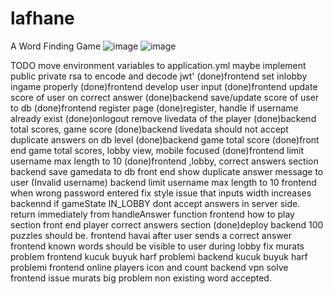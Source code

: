 # lafhane
A Word Finding Game
![image](https://user-images.githubusercontent.com/31761983/123533689-6a0ca300-d6e5-11eb-8f95-f191966ef40a.png)
![image](https://user-images.githubusercontent.com/31761983/123533730-cf609400-d6e5-11eb-98f6-2811181d9d5a.png)



TODO 
move environment variables to application.yml
maybe implement public private rsa to encode and decode jwt'
(done)frontend set inlobby ingame properly
(done)frontend develop user input
(done)frontend update score of user on correct answer
(done)backend save/update score of user to db
(done)frontend register page
(done)register, handle if username already exist
(done)onlogout remove livedata of the player
(done)backend total scores, game score
(done)backend livedata should not accept duplicate answers on db level
(done)backend game total score
(done)front end game total scores, lobby view, mobile focused
(done)frontend limit username max length to 10
(done)frontend ,lobby, correct answers section
backend save gamedata to db
front end show duplicate answer message to user (Invalid username)
backend  limit username max length to 10
frontend when wrong password entered fix style issue that inputs width increases
backennd if gameState IN_LOBBY dont accept answers in server side. return immediately from handleAnswer function
frontend how to play section
front end player correct answers section
(done)deploy
backend 100 puzzles should be.
frontend havai after user sends a correct answer
frontend known words should be visible to user during lobby
fix murats problem
frontend kucuk buyuk harf problemi
backend kucuk buyuk harf problemi
frontend online players icon and count
backend vpn solve 
frontend issue murats big problem non existing word accepted.